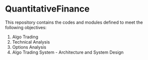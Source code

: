 # QuantitativeFinance
This repository contains the codes and modules defined to meet the following objectives:
1. Algo Trading
  1. Technical Analysis
  2. Options Analysis
  3. Algo Trading System - Architecture and System Design

